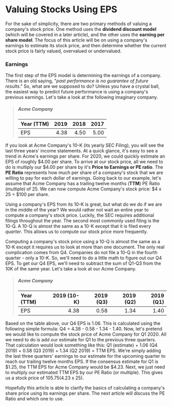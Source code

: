# Valuing Stocks Using EPS
For the sake of simplicity, there are two primary methods of valuing a company's stock price. One method uses the **dividend discount model** (which will be covered in a later article), and the other uses the **earning per share model**. The focus of this article will be on using a company's earnings to estimate its stock price, and then determine whether the current stock price is fairly valued, overvalued or undervalued.  

### Earnings
The first step of the EPS model is determining the earnings of a company. There is an old saying, "_past performance is no guarantee of future results_." So, what are we supposed to do? Unless you have a crystal ball, the easiest way to predict future performance is using a company's previous earnings. Let's take a look at the following imaginary company.  

>##### Acme Company
>|Year (TTM) | 2019  | 2018  | 2017  |
>|:---       |   ---:|   ---:|   ---:|
>|EPS        |  4.38 |  4.50 |  5.00 |

If you look at Acme Company's 10-K (its yearly SEC Filing), you will see the last three years' income statements. At a quick glance, it's easy to see a trend in Acme's earnings per share. For 2020, we could quickly estimate an EPS of roughly $4.00 per share. To arrive at our stock price, all we need to do is multiply our $4.00 per share by it's **Price to Earnings or PE ratio**. The **PE Ratio** represents how much per share of a company's stock that we are willing to pay for each dollar of earnings. Going back to our example, let's assume that Acme Company has a trailing twelve months (**TTM**) PE Ratio (multiple) of 25. We can now compute Acme Company's stock price: $4 x 25 = $100 per share.  

Using a company's EPS from its 10-K is great, but what do we do if we are in the middle of the year? We would rather not wait an entire year to compute a company's stock price. Luckily, the SEC requires additional filings throughout the year. The second most commonly used filing is the 10-Q. A 10-Q is almost the same as a 10-K except that it is filed every _quarter_. This allows us to compute our stock price more frequently.   

Computing a company's stock price using a 10-Q is almost the same as a 10-K except it requires us to look at more than one document. The only real complication comes from Q4. Companies do not file a 10-Q in the fourth quarter - only a 10-K. So, we'll need to do a little math to figure out our Q4 EPS. To get our Q4 EPS, we'll need to subtract the sum of Q1-Q3 from the 10K of the same year. Let's take a look at our Acme Company.  

>##### Acme Company
>|Year (TTM) | 2019 (10-K)  | 2019 (Q3)  | 2019 (Q2)  | 2019 (Q1)  |
>|:---       |          ---:|        ---:|        ---:|        ---:|
>|EPS        |         4.38 |       0.58 |       1.34 |       1.40 |

Based on the table above, our Q4 EPS is 1.06. This is calculated using the following simple formula: Q4 = 4.38 - 0.58 - 1.34 - 1.40. Now, let's pretend we would like to compute the stock price of Acme Company for Q1 2020. All we need to do is add our estimate for Q1 to the previous three quarters. That calculation would look something like this: Q1 (estimate) + 1.06 (Q4 2019) + 0.58 (Q3 2019) + 1.34 (Q2 2019) = TTM EPS. We're simply adding the last three quarters' earnings to our estimate for the upcoming quarter to reach our trailing twelve months EPS. If the consensus estimate for Q1 is $1.25, the TTM EPS for Acme Company would be $4.23. Next, we just need to multiply our estimated TTM EPS by our PE Ratio (or multiple). This gives us a stock price of $105.75 ($4.23 x 25).  

Hopefully this article is able to clarify the basics of calculating a company's share price using its earnings per share. The next article will discuss the PE Ratio and which one to use.  

